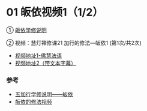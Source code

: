 # 01 皈依视频1（1/2）

① [皈依学修说明](https://fohuifayu.com/index.php/huideng-jiangtang/chanxiuke/zen-04/8656-zen04-gy)

② 视频：慧灯禅修课21 加行的修法—皈依1 (第1次/共2次)

- [视频地址1-佛慧法语](https://fohuifayu.com/index.php/huideng-jiangtang/chanxiuke/zen-04/2611-l17091)
- [视频地址2（带文本字幕）](/video#慧灯禅修课第四册/01-1%20慧灯禅修课21%20加行的修法-皈依1.mp4)


### 参考

- [五加行学修说明——皈依](https://fohuifayu.com/index.php/huideng-jiangtang/chanxiuke/zen-04/8656-zen04-gy)
- [皈依的修法视频](https://fohuifayu.com/index.php/huideng-jiangtang/fofa-jianxiu/guiyi-de-xiufa)

